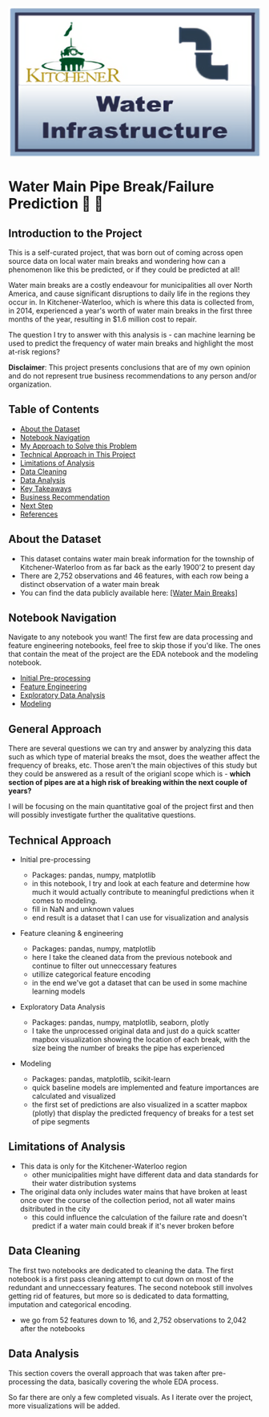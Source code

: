 <img src="./data/high-res-KW-water-infrastructure.png" width="800" height="300" class="center">


# Water Main Pipe Break/Failure Prediction 🚱 🚧

## Introduction to the Project

This is a self-curated project, that was born out of coming across open source data on local water main breaks and wondering how can a phenomenon like this be predicted, or if they     could be predicted at all!

Water main breaks are a costly endeavour for municipalities all over North America, and cause significant disruptions to daily life in the regions they occur in. In Kitchener-Waterloo, which is where this data is collected from, in 2014, experienced a year's worth of water main breaks in the first three months of the year, resulting in $1.6 million cost to repair.

The question I try to answer with this analysis is - can machine learning be used to predict the frequency of water main breaks and highlight the most at-risk regions?

**Disclaimer**: This project presents conclusions that are of my own opinion and do not represent true business recommendations to any person and/or organization.


## Table of Contents

- [About the Dataset](#about-the-dataset)
- [Notebook Navigation](#notebook-navigation)
- [My Approach to Solve this Problem](#my-approach-to-solve-this-problem)
- [Technical Approach in This Project](#technical-approach-in-this-project)
- [Limitations of Analysis](#limitations-of-analysis)
- [Data Cleaning](#data-cleaning)
- [Data Analysis](#data-analysis)
- [Key Takeaways](#key-takeaways)
- [Business Recommendation](#business-recommendation)
- [Next Step](#next-step)
- [References](#references)


## About the Dataset
- This dataset contains water main break information for the township of Kitchener-Waterloo from as far back as the early 1900'2 to present day
- There are 2,752 observations and 46 features, with each row being a distinct observation of a water main break
- You can find the data publicly available here: [[Water Main Breaks]](https://open-kitchenergis.opendata.arcgis.com/datasets/KitchenerGIS::water-main-breaks/about)

## Notebook Navigation
Navigate to any notebook you want! The first few are data processing and feature engineering notebooks, feel free to skip those if you'd like. The ones that contain the meat of the project are the EDA notebook and the modeling notebook.

- [Initial Pre-processing](https://nbviewer.org/github/js3lliott/water-main-break-prediction-KW/blob/main/nbs/01_initial_preprocessing.ipynb)
- [Feature Engineering](https://nbviewer.org/github/js3lliott/water-main-break-prediction-KW/blob/main/nbs/02_feature_eng_preprocessing.ipynb)
- [Exploratory Data Analysis](https://nbviewer.org/github/js3lliott/water-main-break-prediction-KW/blob/main/nbs/03_water_main_heatmap.ipynb)
- [Modeling](https://nbviewer.org/github/js3lliott/water-main-break-prediction-KW/blob/main/nbs/04_baseline_model.ipynb)


## General Approach
There are several questions we can try and answer by analyzing this data such as which type of material breaks the msot, does the weather affect the frequency of breaks, etc. Those aren't the main objectives of this study but they could be answered as a result of the origianl scope which is - **which section of pipes are at a high risk of breaking within the next couple of years?**

I will be focusing on the main quantitative goal of the project first and then will possibly investigate further the qualitative questions.


## Technical Approach
- Initial pre-processing
    - Packages: pandas, numpy, matplotlib
    - in this notebook, I try and look at each feature and determine how much it would actually contribute to meaningful predictions when it comes to modeling. 
    - fill in NaN and unknown values
    - end result is a dataset that I can use for visualization and analysis
    

- Feature cleaning & engineering
    - Packages: pandas, numpy, matplotlib
    - here I take the cleaned data from the previous notebook and continue to filter out unneccessary features
    - utillize categorical feature encoding
    - in the end we've got a dataset that can be used in some machine learning models

- Exploratory Data Analysis
    - Packages: pandas, numpy, matplotlib, seaborn, plotly
    - I take the unprocessed original data and just do a quick scatter mapbox visualization showing the location of each break, with the size being the number of breaks the pipe has experienced

- Modeling
    - Packages: pandas, matplotlib, scikit-learn
    - quick baseline models are implemented and feature importances are calculated and visualized
    - the first set of predictions are also visualized in a scatter mapbox (plotly) that display the predicted frequency of breaks for a test set of pipe segments


## Limitations of Analysis
- This data is only for the Kitchener-Waterloo region
    - other municipalities might have different data and data standards for their water distribution systems
- The original data only includes water mains that have broken at least once over the course of the collection period, not all water mains dsitributed in the city
    - this could influence the calculation of the failure rate and doesn't predict if a water main could break if it's never broken before


## Data Cleaning
The first two notebooks are dedicated to cleaning the data. The first notebook is a first pass cleaning attempt to cut down on most of the redundant and unneccessary features. The second notebook still involves getting rid of features, but more so is dedicated to data formatting, imputation and categorical encoding.
- we go from 52 features down to 16, and 2,752 observations to 2,042 after the notebooks


## Data Analysis
This section covers the overall approach that was taken after pre-processing the data, basically covering the whole EDA process.

So far there are only a few completed visuals. As I iterate over the project, more visualizations will be added.